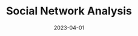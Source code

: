 ---
layout: post
date: 2023-04-01
layout: post
type: teaching
slug: Social Network Analysis
description: for NPTEL
title: Social Network Analysis
# wordpress_id: 188
tags:
- SNA
---